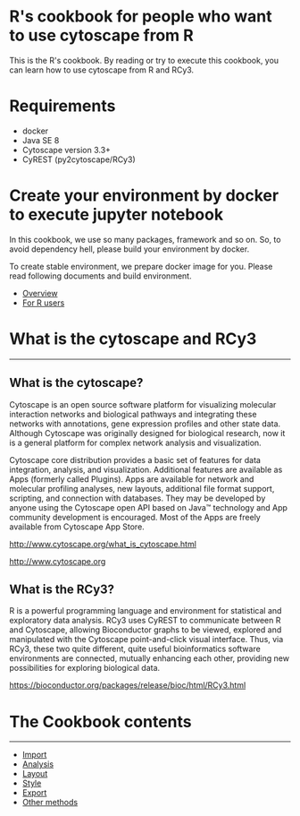 # R's cookbook for people who want to use cytoscape from R

This is the R's cookbook. By reading or try to execute this cookbook, you can learn how to use cytoscape from R and RCy3.

# Requirements

- docker
- Java SE 8
- Cytoscape version 3.3+
- CyREST (py2cytoscape/RCy3)

# Create your environment by docker to execute jupyter notebook

In this cookbook, we use so many packages, framework and so on. So, to avoid dependency hell, please build your environment by docker.

To create stable environment, we prepare docker image for you. Please read following documents and build environment.
* [Overview](https://github.com/idekerlab/cyrest-examples/tree/master/docker)
* [For R users](https://github.com/idekerlab/cyrest-examples/tree/master/docker/R)

# What is the cytoscape and RCy3
---------------------------------------

## What is the cytoscape?

Cytoscape is an open source software platform for visualizing molecular interaction networks and biological pathways and integrating these networks with annotations, gene expression profiles and other state data. Although Cytoscape was originally designed for biological research, now it is a general platform for complex network analysis and visualization.

Cytoscape core distribution provides a basic set of features for data integration, analysis, and visualization.   Additional features are available as Apps (formerly called Plugins). Apps are available for network and molecular profiling analyses, new layouts, additional file format support, scripting, and connection with databases. They may be developed by anyone using the Cytoscape open API based on Java™ technology and App community development is encouraged. Most of the Apps are freely available from Cytoscape App Store.

http://www.cytoscape.org/what_is_cytoscape.html

http://www.cytoscape.org


## What is the RCy3?

R is a powerful programming language and environment for statistical and exploratory data analysis. RCy3 uses CyREST to communicate between R and Cytoscape, allowing Bioconductor graphs to be viewed, explored and manipulated with the Cytoscape point-and-click visual interface. Thus, via RCy3, these two quite different, quite useful bioinformatics software environments are connected, mutually enhancing each other, providing new possibilities for exploring biological data.

https://bioconductor.org/packages/release/bioc/html/RCy3.html


# The Cookbook contents
---------------------------------------

* [Import](https://github.com/idekerlab/cyrest-examples/blob/master/notebooks/cookbook/R-cookbook/Import.ipynb)
* [Analysis](https://github.com/idekerlab/cyrest-examples/blob/master/notebooks/cookbook/R-cookbook/Analysis.ipynb)
* [Layout](https://github.com/idekerlab/cyrest-examples/blob/master/notebooks/cookbook/R-cookbook/Layout.ipynb)
* [Style](https://github.com/idekerlab/cyrest-examples/blob/master/notebooks/cookbook/R-cookbook/Style.ipynb)
* [Export](https://github.com/idekerlab/cyrest-examples/blob/master/notebooks/cookbook/R-cookbook/Export.ipynb)
* [Other methods](https://github.com/idekerlab/cyrest-examples/blob/master/notebooks/cookbook/R-cookbook/Other%20useful%20methods.ipynb)
